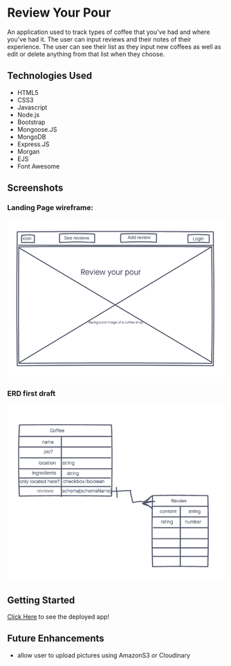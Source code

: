 # Review Your Pour 

An application used to track types of coffee that you've had and where you've had it. The user can input reviews and their notes of their experience. The user can see their list as they input new coffees as well as edit or delete anything from that list when they choose. 

## Technologies Used 

- HTML5
- CSS3
- Javascript
- Node.js
- Bootstrap
- Mongoose.JS
- MongoDB
- Express.JS
- Morgan
- EJS
- Font Awesome

## Screenshots
### Landing Page wireframe:
![wireframe](./public/images/beans-landing.png)
### ERD first draft
![ERD](./public/images/ERD-first-draft.png)
<!-- insert more -->

## Getting Started
[Click Here](#) to see the deployed app!

## Future Enhancements
- allow user to upload pictures using AmazonS3 or Cloudinary
